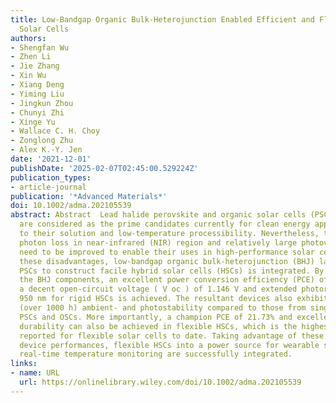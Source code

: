 ```yaml
---
title: Low‐Bandgap Organic Bulk‐Heterojunction Enabled Efficient and Flexible Perovskite
  Solar Cells
authors:
- Shengfan Wu
- Zhen Li
- Jie Zhang
- Xin Wu
- Xiang Deng
- Yiming Liu
- Jingkun Zhou
- Chunyi Zhi
- Xinge Yu
- Wallace C. H. Choy
- Zonglong Zhu
- Alex K.‐Y. Jen
date: '2021-12-01'
publishDate: '2025-02-07T02:45:00.529224Z'
publication_types:
- article-journal
publication: '*Advanced Materials*'
doi: 10.1002/adma.202105539
abstract: Abstract  Lead halide perovskite and organic solar cells (PSCs and OSCs)
  are considered as the prime candidates currently for clean energy applications due
  to their solution and low‐temperature processibility. Nevertheless, the substantial
  photon loss in near‐infrared (NIR) region and relatively large photovoltage deficit
  need to be improved to enable their uses in high‐performance solar cells. To mitigate
  these disadvantages, low‐bandgap organic bulk‐heterojunction (BHJ) layer into inverted
  PSCs to construct facile hybrid solar cells (HSCs) is integrated. By optimizing
  the BHJ components, an excellent power conversion efficiency (PCE) of 23.80%, with
  a decent open‐circuit voltage ( V oc ) of 1.146 V and extended photoresponse over
  950 nm for rigid HSCs is achieved. The resultant devices also exhibit superior long‐term
  (over 1000 h) ambient‐ and photostability compared to those from single‐component
  PSCs and OSCs. More importantly, a champion PCE of 21.73% and excellent mechanical
  durability can also be achieved in flexible HSCs, which is the highest efficiency
  reported for flexible solar cells to date. Taking advantage of these impressive
  device performances, flexible HSCs into a power source for wearable sensors to demonstrate
  real‐time temperature monitoring are successfully integrated.
links:
- name: URL
  url: https://onlinelibrary.wiley.com/doi/10.1002/adma.202105539
---
```


